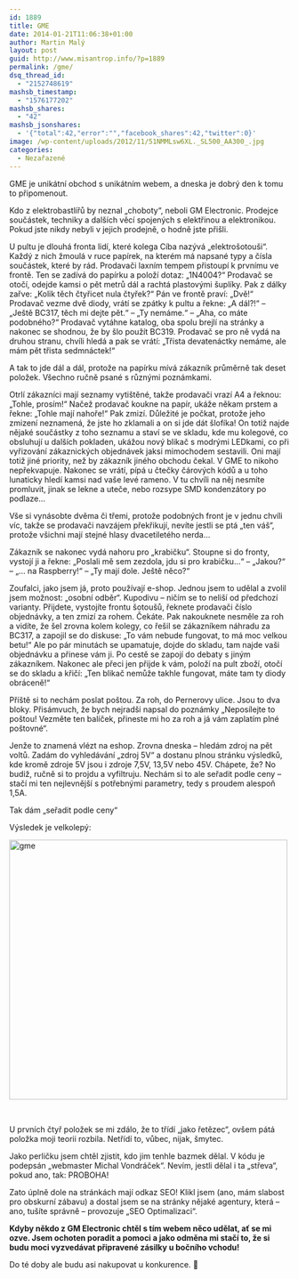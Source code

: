 ```yaml
---
id: 1889
title: GME
date: 2014-01-21T11:06:38+01:00
author: Martin Malý
layout: post
guid: http://www.misantrop.info/?p=1889
permalink: /gme/
dsq_thread_id:
  - "2152748619"
mashsb_timestamp:
  - "1576177202"
mashsb_shares:
  - "42"
mashsb_jsonshares:
  - '{"total":42,"error":"","facebook_shares":42,"twitter":0}'
image: /wp-content/uploads/2012/11/51NMMLsw6XL._SL500_AA300_.jpg
categories:
  - Nezařazené
---
```

GME je unikátní obchod s unikátním webem, a dneska je dobrý den k tomu to připomenout.

<!--more-->

Kdo z elektrobastlířů by neznal &#8222;choboty&#8220;, neboli GM Electronic. Prodejce součástek, techniky a dalších věcí spojených s elektřinou a elektronikou. Pokud jste nikdy nebyli v jejich prodejně, o hodně jste přišli.

U pultu je dlouhá fronta lidí, které kolega Cíba nazývá &#8222;elektrošotouši&#8220;. Každý z nich žmoulá v ruce papírek, na kterém má napsané typy a čísla součástek, které by rád. Prodavači laxním tempem přistoupí k prvnímu ve frontě. Ten se zadívá do papírku a položí dotaz: &#8222;1N4004?&#8220; Prodavač se otočí, odejde kamsi o pět metrů dál a rachtá plastovými šuplíky. Pak z dálky zařve: &#8222;Kolik těch čtyřicet nula čtyřek?&#8220; Pán ve frontě praví: &#8222;Dvě!&#8220; Prodavač vezme dvě diody, vrátí se zpátky k pultu a řekne: &#8222;A dál?!&#8220; &#8211; &#8222;Ještě BC317, těch mi dejte pět.&#8220; &#8211; &#8222;Ty nemáme.&#8220; &#8211; &#8222;Aha, co máte podobného?&#8220; Prodavač vytáhne katalog, oba spolu brejlí na stránky a nakonec se shodnou, že by šlo použít BC319. Prodavač se pro ně vydá na druhou stranu, chvíli hledá a pak se vrátí: &#8222;Třista devatenáctky nemáme, ale mám pět třista sedmnáctek!&#8220;

A tak to jde dál a dál, protože na papírku mívá zákazník průměrně tak deset položek. Všechno ručně psané s různými poznámkami.

Otrlí zákazníci mají seznamy vytištěné, takže prodavači vrazí A4 a řeknou: &#8222;Tohle, prosím!&#8220; Načež prodavač koukne na papír, ukáže někam prstem a řekne: &#8222;Tohle mají nahoře!&#8220; Pak zmizí. Důležité je počkat, protože jeho zmizení neznamená, že jste ho zklamali a on si jde dát šlofíka! On totiž najde nějaké součástky z toho seznamu a staví se ve skladu, kde mu kolegové, co obsluhují u dalších pokladen, ukážou nový blikač s modrými LEDkami, co při vyřizování zákaznických objednávek jaksi mimochodem sestavili. Oni mají totiž jiné priority, než by zákazník jiného obchodu čekal. V GME to nikoho nepřekvapuje. Nakonec se vrátí, pípá u čtečky čárových kódů a u toho lunaticky hledí kamsi nad vaše levé rameno. V tu chvíli na něj nesmíte promluvit, jinak se lekne a uteče, nebo rozsype SMD kondenzátory po podlaze&#8230;

Vše si vynásobte dvěma či třemi, protože podobných front je v jednu chvíli víc, takže se prodavači navzájem překřikují, nevíte jestli se ptá &#8222;ten váš&#8220;, protože všichni mají stejné hlasy dvacetiletého nerda&#8230;

Zákazník se nakonec vydá nahoru pro &#8222;krabičku&#8220;. Stoupne si do fronty, vystojí ji a řekne: &#8222;Poslali mě sem zezdola, jdu si pro krabičku&#8230;&#8220; &#8211; &#8222;Jakou?&#8220; &#8211; &#8222;&#8230; na Raspberry!&#8220; &#8211; &#8222;Ty mají dole. Ještě něco?&#8220;

Zoufalci, jako jsem já, proto používají e-shop. Jednou jsem to udělal a zvolil jsem možnost: &#8222;osobní odběr&#8220;. Kupodivu &#8211; ničím se to neliší od předchozí varianty. Přijdete, vystojíte frontu šotoušů, řeknete prodavači číslo objednávky, a ten zmizí za rohem. Čekáte. Pak nakouknete nesměle za roh a vidíte, že šel zrovna kolem kolegy, co řešil se zákazníkem náhradu za BC317, a zapojil se do diskuse: &#8222;To vám nebude fungovat, to má moc velkou betu!&#8220; Ale po pár minutách se upamatuje, dojde do skladu, tam najde vaši objednávku a přinese vám ji. Po cestě se zapojí do debaty s jiným zákazníkem. Nakonec ale přeci jen přijde k vám, položí na pult zboží, otočí se do skladu a křičí: &#8222;Ten blikač nemůže takhle fungovat, máte tam ty diody obráceně!&#8220;

Příště si to nechám poslat poštou. Za roh, do Pernerovy ulice. Jsou to dva bloky. Přisámvuch, že bych nejradši napsal do poznámky &#8222;Neposílejte to poštou! Vezměte ten balíček, přineste mi ho za roh a já vám zaplatím plné poštovné&#8220;.

Jenže to znamená vlézt na eshop. Zrovna dneska &#8211; hledám zdroj na pět voltů. Zadám do vyhledávání &#8222;zdroj 5V&#8220; a dostanu plnou stránku výsledků, kde kromě zdroje 5V jsou i zdroje 7,5V, 13,5V nebo 45V. Chápete, že? No budiž, ručně si to projdu a vyfiltruju. Nechám si to ale seřadit podle ceny &#8211; stačí mi ten nejlevnější s potřebnými parametry, tedy s proudem alespoň 1,5A.

Tak dám &#8222;seřadit podle ceny&#8220;

Výsledek je velkolepý:

[<img class="aligncenter size-medium wp-image-1890" alt="gme" src="http://www.misantrop.info/wp-content/uploads/2014/01/gme-500x467.jpg" width="500" height="467" srcset="https://www.misantrop.info/wp-content/uploads/2014/01/gme-500x467.jpg 500w, https://www.misantrop.info/wp-content/uploads/2014/01/gme-200x186.jpg 200w, https://www.misantrop.info/wp-content/uploads/2014/01/gme.jpg 1004w" sizes="(max-width: 500px) 100vw, 500px" />](http://www.misantrop.info/wp-content/uploads/2014/01/gme.jpg)

&nbsp;

U prvních čtyř položek se mi zdálo, že to třídí &#8222;jako řetězec&#8220;, ovšem pátá položka moji teorii rozbila. Netřídí to, vůbec, nijak, šmytec.

Jako perličku jsem chtěl zjistit, kdo jim tenhle bazmek dělal. V kódu je podepsán &#8222;webmaster Michal Vondráček&#8220;. Nevím, jestli dělal i ta &#8222;střeva&#8220;, pokud ano, tak: PROBOHA!

Zato úplně dole na stránkách mají odkaz SEO! Klikl jsem (ano, mám slabost pro obskurní zábavu) a dostal jsem se na stránky nějaké agentury, která &#8211; ano, tušíte správně &#8211; provozuje &#8222;SEO Optimalizaci&#8220;.

**Kdyby někdo z GM Electronic chtěl s tím webem něco udělat, ať se mi ozve. Jsem ochoten poradit a pomoci a jako odměna mi stačí to, že si budu moci vyzvedávat připravené zásilky u bočního vchodu!**

Do té doby ale budu asi nakupovat u konkurence. 🙂